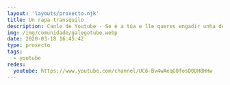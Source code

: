 ```yaml
---
layout: 'layouts/proxecto.njk'
title: Un rapa transquilo
description: Canle de Youtube - Se é a túa e lle queres engadir unha descripción e etiquetas, ponte en contacto con nós.
img: /img/comunidade/galegotube.webp
date: 2020-03-18 16:45:42
type: proxecto
tags:
  - youtube
redes:
  youtube: https://www.youtube.com/channel/UC6-Bv4wAeqG0fosD0DH8HHw
---
```


